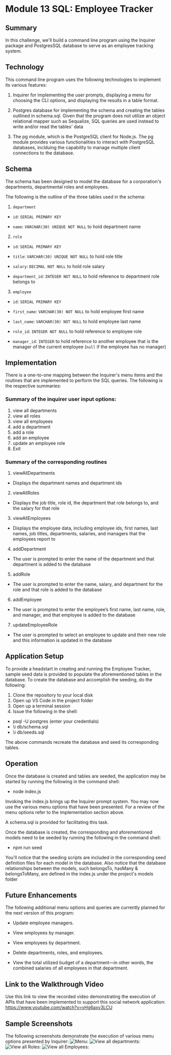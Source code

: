 # Module 13 SQL: Employee Tracker

## Summary
In this challenge, we'll build a command line program using the Inquirer package and PostgresSQL database to serve as an employee tracking system.

## Technology
This command line program uses the following technologies to implement its various features:
1. Inquirer for implementing the user prompts, displaying a menu for choosing the CLI options, and displaying the results in a table format.

2. Postgres database for implementing the schema and creating the tables outlined in schema.sql.  Given that the program does not utilize an object relational mapper such as Sequalize, SQL queries are used instead to write and/or read the tables' data

3. The pg module, which is the PostgreSQL client for Node.js. The pg module provides various functionalities to interact with PostgreSQL databases, inclduing the capability to manage multiple client connections to the database.

## Schema
The schema has been designed to model the database for a corporation's departments, departmental roles and employees.

The following is the outline of the three tables used in the schema:

1. `department`

  * `id`: `SERIAL PRIMARY KEY`

  * `name`: `VARCHAR(30) UNIQUE NOT NULL` to hold department name

2. `role`

  * `id`: `SERIAL PRIMARY KEY`

  * `title`: `VARCHAR(30) UNIQUE NOT NULL` to hold role title

  * `salary`: `DECIMAL NOT NULL` to hold role salary

  * `department_id`: `INTEGER NOT NULL` to hold reference to department role belongs to

3. `employee`

  * `id`: `SERIAL PRIMARY KEY`

  * `first_name`: `VARCHAR(30) NOT NULL` to hold employee first name

  * `last_name`: `VARCHAR(30) NOT NULL` to hold employee last name

  * `role_id`: `INTEGER NOT NULL` to hold reference to employee role

  * `manager_id`: `INTEGER` to hold reference to another employee that is the manager of the current employee (`null` if the employee has no manager)

## Implementation
There is a one-to-one mapping between the Inquirer's menu items and the routines that are implemented to perform the SQL queries.  The following is the respective summaries:

### Summary of the inquirer user input options:
1. view all departments
2. view all roles
3. view all employees
4. add a department 
5. add a role
6. add an employee
7. update an employee role
8. Exit

### Summary of the corresponding routines
1. viewAllDepartments
  * Displays the department names and department ids

2. viewAllRoles
  * Displays the job title, role id, the department that role belongs to, and the salary for that role

3. viewAllEmployees
  * Displays the employee data, including employee ids, first names, last names, job titles, departments, salaries, and managers that the employees report to

4. addDepartment
  * The user is prompted to enter the name of the department and that department is added to the database

5. addRole
  * The user is prompted to enter the name, salary, and department for the role and that role is added to the database

6. addEmployee
  * The user is prompted to enter the employee’s first name, last name, role, and manager, and that employee is added to the database

7. updateEmployeeRole
  * The user is prompted to select an employee to update and their new role and this information is updated in the database 

## Application Setup
To provide a headstart in creating and running the Employee Tracker, sample seed data is provided to populate the aforementioned tables in the database.  To create the database and accomplish the seeding, do the following:
1. Clone the repository to your local disk
2. Open up VS Code in the project folder
3. Open up a terminal session 
4. Issue the following in the shell:
  * psql -U postgres (enter your credentials)
  * \i db/schema.sql
  * \i db/seeds.sql

The above commands recreate the database and seed its corresponding tables.

## Operation
Once the database is created and tables are seeded, the application may be started by running the following in the command shell:
* node index.js

Invoking the index.js brings up the Inquirer prompt system.  You may now use the various menu options that have been presented.  For a review of the menu options refer to the implementation section above.

A schema.sql is provided for facilitating this task.

Once the database is created, the corresponding and aforementioned models need to be seeded by running the following in the command shell:
* npm run seed

You'll notice that the seeding scripts are included in the corresponding seed definition files for each model in the database. Also notice that the database relationships between the models, such belongsTo, hasMany & belongsToMany, are defined in the index.js under the project's models folder

## Future Enhancements
The following additional menu options and queries are currently planned for the next version of this program:

* Update employee managers.

* View employees by manager.

* View employees by department.

* Delete departments, roles, and employees.

* View the total utilized budget of a department&mdash;in other words, the combined salaries of all employees in that department.

## Link to the Walkthrough Video
Use this link to view the recorded video demonstrating the execution of APIs that have been implemented to support this social network application: https://www.youtube.com/watch?v=vHg6axy3LCU

## Sample Screenshots
The following screenshots demonstrate the execution of various menu options presented by Inquirer:
![Menu:](./assets/images/menu.png)
![View all departments:](./assets/images/view-all-departments.png)
![View all Roles:](./assets/images/view-roles.png)
![View all Employees:](./assets/images/view-employees.png)




